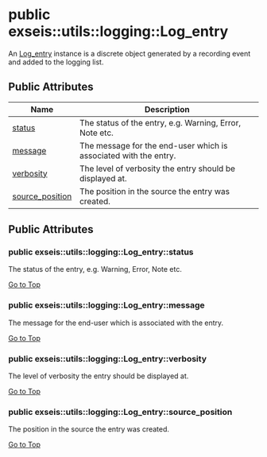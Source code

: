 # <a name='exseis-utils-logging-Log_entry' /> public exseis::utils::logging::Log_entry

An [Log_entry][exseis-utils-logging-Log_entry] instance is a discrete object generated by a recording event and added to the logging list. 




## Public Attributes
| Name | Description | 
| ---- | ---- |
| [status](#exseis-utils-logging-Log_entry-status) | The status of the entry, e.g. Warning, Error, Note etc.  |
| [message](#exseis-utils-logging-Log_entry-message) | The message for the end-user which is associated with the entry.  |
| [verbosity](#exseis-utils-logging-Log_entry-verbosity) | The level of verbosity the entry should be displayed at.  |
| [source_position](#exseis-utils-logging-Log_entry-source_position) | The position in the source the entry was created.  |



## Public Attributes
### <a name='exseis-utils-logging-Log_entry-status' /> public exseis::utils::logging::Log_entry::status 

The status of the entry, e.g. Warning, Error, Note etc. 








[Go to Top](#exseis-utils-logging-Log_entry)

### <a name='exseis-utils-logging-Log_entry-message' /> public exseis::utils::logging::Log_entry::message 

The message for the end-user which is associated with the entry. 








[Go to Top](#exseis-utils-logging-Log_entry)

### <a name='exseis-utils-logging-Log_entry-verbosity' /> public exseis::utils::logging::Log_entry::verbosity 

The level of verbosity the entry should be displayed at. 








[Go to Top](#exseis-utils-logging-Log_entry)

### <a name='exseis-utils-logging-Log_entry-source_position' /> public exseis::utils::logging::Log_entry::source_position 

The position in the source the entry was created. 








[Go to Top](#exseis-utils-logging-Log_entry)

[exseis-utils-logging-Log_entry]:./Log_entry.md#exseis-utils-logging-Log_entry
[exseis-utils-logging-Source_position]:./Source_position.md#exseis-utils-logging-Source_position
[exseis-utils-logging-Status]:./index.md#exseis-utils-logging-Status
[exseis-utils-logging-Verbosity]:./index.md#exseis-utils-logging-Verbosity
